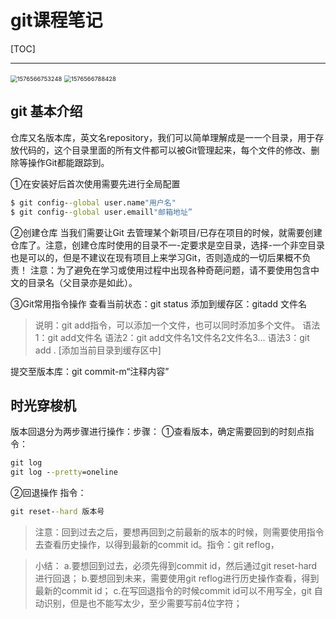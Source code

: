 # git课程笔记

[TOC]

---



<img src="C:\Users\GYQC\AppData\Roaming\Typora\typora-user-images\1576566753248.png" alt="1576566753248" style="zoom:67%;" />



<img src="C:\Users\GYQC\AppData\Roaming\Typora\typora-user-images\1576566788428.png" alt="1576566788428" style="zoom:67%;" />



## git 基本介绍

仓库又名版本库，英文名repository，我们可以简单理解成是一一个目录，用于存放代码的，这个目录里面的所有文件都可以被Git管理起来，每个文件的修改、删除等操作Git都能跟踪到。

①在安装好后首次使用需要先进行全局配置

```cmd
$ git config--global user.name"用户名"
$ git config--global user.emaill"邮箱地址”
```



②创建仓库
当我们需要让Git 去管理某个新项目/已存在项目的时候，就需要创建仓库了。注意，创建仓库时使用的目录不一-定要求是空目录，选择-一个非空目录也是可以的，但是不建议在现有项目上来学习Git，否则造成的一切后果概不负责！
注意：为了避免在学习或使用过程中出现各种奇葩问题，请不要使用包含中文的目录名（父目录亦是如此）。



③Git常用指令操作
查看当前状态：git status
添加到缓存区：gitadd 文件名

> 说明：git add指令，可以添加一个文件，也可以同时添加多个文件。
> 语法1：git add文件名
> 语法2：git add文件名1文件名2文件名3...
> 语法3：git add .   [添加当前目录到缓存区中]

提交至版本库：git commit-m“注释内容”



## 时光穿梭机

版本回退分为两步骤进行操作：步骤：
①查看版本，确定需要回到的时刻点指令：

```cmd
git log 
git log --pretty=oneline
```

②回退操作
指令：

```cmd
git reset--hard 版本号
```

> 注意：回到过去之后，要想再回到之前最新的版本的时候，则需要使用指令去查看历史操作，以得到最新的commit id。指令：git reflog，

> 小结：
> a.要想回到过去，必须先得到commit id，然后通过git reset-hard进行回退；
> b.要想回到未来，需要使用git reflog进行历史操作查看，得到最新的commit id；
> c.在写回退指令的时候commit id可以不用写全，git 自动识别，但是也不能写太少，至少需要写前4位字符；























